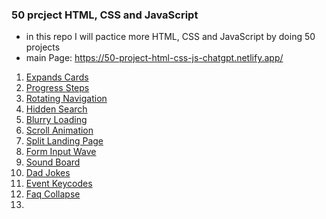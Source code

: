 ### 50 prcject HTML, CSS and JavaScript

- in this repo I will pactice more HTML, CSS and JavaScript by doing 50 projects
- main Page: https://50-project-html-css-js-chatgpt.netlify.app/

1. [Expands Cards](https://github.com/sayedhany/50-project-HTML-CSS-and-JavaScript/tree/main/01-expanding-cards)
2. [Progress Steps](https://github.com/sayedhany/50-project-HTML-CSS-and-JavaScript/tree/main/02-Progress%20Steps)
3. [Rotating Navigation](https://github.com/sayedhany/50-project-HTML-CSS-and-JavaScript/tree/main/03-rotating-nav-animation)
4. [Hidden Search](https://github.com/sayedhany/50-project-HTML-CSS-and-JavaScript/tree/main/04-hidden%20Search)
5. [Blurry Loading](https://github.com/sayedhany/50-project-HTML-CSS-and-JavaScript/tree/main/05-Blurry%20Loading)
6. [Scroll Animation](https://github.com/sayedhany/50-project-HTML-CSS-and-JavaScript/tree/main/06-Scroll%20Animation)
7. [Split Landing Page](https://github.com/sayedhany/50-project-HTML-CSS-and-JavaScript/tree/main/07-Split%20Landing%20Page)
8. [Form Input Wave](https://github.com/sayedhany/50-project-HTML-CSS-and-JavaScript/tree/main/08-Form%20Input%20Wave)
9. [Sound Board](https://github.com/sayedhany/50-project-HTML-CSS-and-JavaScript/tree/main/09-Sound%20Board)
10. [Dad Jokes](https://github.com/sayedhany/50-project-HTML-CSS-and-JavaScript/tree/main/10-Dad%20Jokes)
11. [Event Keycodes](https://github.com/sayedhany/50-project-HTML-CSS-and-JavaScript/tree/main/11-Event%20Keycodes)
12. [Faq Collapse](https://github.com/sayedhany/50-project-HTML-CSS-and-JavaScript/tree/main/12-Faq%20Collapse)
13.
